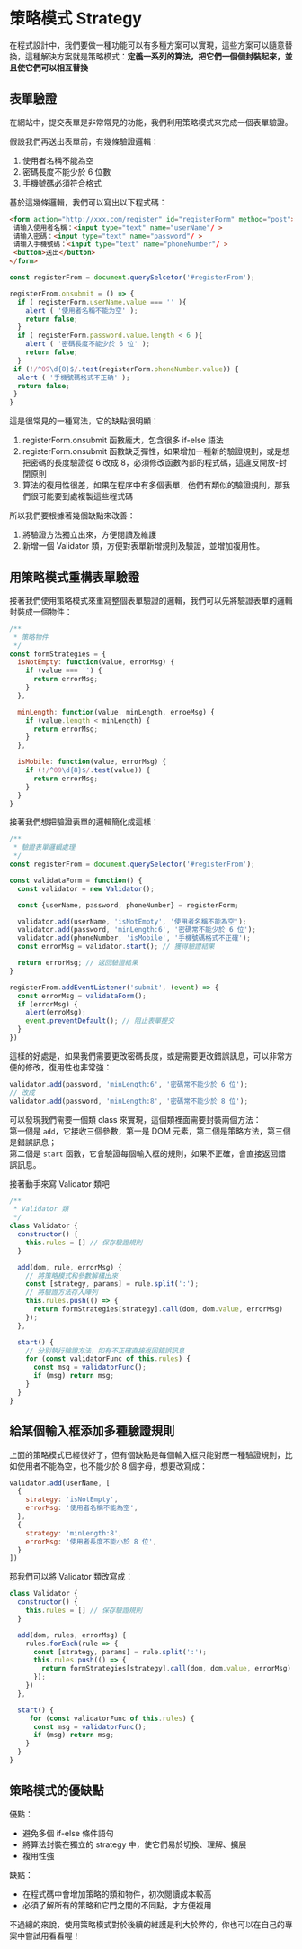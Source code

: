 # 策略模式 Strategy
在程式設計中，我們要做一種功能可以有多種方案可以實現，這些方案可以隨意替換，這種解決方案就是策略模式：**定義一系列的算法，把它們一個個封裝起來，並且使它們可以相互替換**

## 表單驗證
在網站中，提交表單是非常常見的功能，我們利用策略模式來完成一個表單驗證。

假設我們再送出表單前，有幾條驗證邏輯：
1. 使用者名稱不能為空
2. 密碼長度不能少於 6 位數
3. 手機號碼必須符合格式

基於這幾條邏輯，我們可以寫出以下程式碼：
```html
<form action="http://xxx.com/register" id="registerForm" method="post"> 
 请输入使用者名稱：<input type="text" name="userName"/ > 
 请输入密碼：<input type="text" name="password"/ >
 请输入手機號碼：<input type="text" name="phoneNumber"/ > 
 <button>送出</button> 
</form> 
```
```js
const registerFrom = document.querySelcetor('#registerFrom');

registerFrom.onsubmit = () => {
  if ( registerForm.userName.value === '' ){ 
    alert ( '使用者名稱不能为空' ); 
    return false; 
  } 
  if ( registerForm.password.value.length < 6 ){ 
    alert ( '密碼長度不能少於 6 位' ); 
    return false; 
  } 
 if (!/^09\d{8}$/.test(registerForm.phoneNumber.value)) { 
  alert ( '手機號碼格式不正确' ); 
  return false; 
 }
}
```
這是很常見的一種寫法，它的缺點很明顯：
1. registerForm.onsubmit 函數龐大，包含很多 if-else 語法
2. registerForm.onsubmit 函數缺乏彈性，如果增加一種新的驗證規則，或是想把密碼的長度驗證從 6 改成 8，必須修改函數內部的程式碼，這違反開放-封閉原則
3. 算法的復用性很差，如果在程序中有多個表單，他們有類似的驗證規則，那我們很可能要到處複製這些程式碼

所以我們要根據著幾個缺點來改善：  
1. 將驗證方法獨立出來，方便閱讀及維護
2. 新增一個 Validator 類，方便對表單新增規則及驗證，並增加複用性。

## 用策略模式重構表單驗證
接著我們使用策略模式來重寫整個表單驗證的邏輯，我們可以先將驗證表單的邏輯封裝成一個物件：
```js
/**
 * 策略物件
 */
const formStrategies = {
  isNotEmpty: function(value, errorMsg) {
    if (value === '') {
      return errorMsg;
    }
  },

  minLength: function(value, minLength, erroeMsg) {
    if (value.length < minLength) {
      return errorMsg;
    }
  },

  isMobile: function(value, errorMsg) {
    if (!/^09\d{8}$/.test(value)) {
      return errorMsg;
    }
  }
}
```

接著我們想把驗證表單的邏輯簡化成這樣：
```js
/**
 * 驗證表單邏輯處理
 */
const registerFrom = document.querySelector('#registerFrom');

const validataForm = function() {
  const validator = new Validator();

  const {userName, password, phoneNumber} = registerForm;

  validator.add(userName, 'isNotEmpty', '使用者名稱不能為空');
  validator.add(password, 'minLength:6', '密碼常不能少於 6 位'); 
  validator.add(phoneNumber, 'isMobile', '手機號碼格式不正確'); 
  const errorMsg = validator.start(); // 獲得驗證結果

  return errorMsg; // 返回驗證結果
}

registerFrom.addEventListener('submit', (event) => {
  const errorMsg = validataForm();
  if (errorMsg) {
    alert(erroMsg);
    event.preventDefault(); // 阻止表單提交
  }
})
```
這樣的好處是，如果我們需要更改密碼長度，或是需要更改錯誤訊息，可以非常方便的修改，復用性也非常強：
```js
validator.add(password, 'minLength:6', '密碼常不能少於 6 位'); 
// 改成
validator.add(password, 'minLength:8', '密碼常不能少於 8 位'); 
```
可以發現我們需要一個類 class 來實現，這個類裡面需要封裝兩個方法：  
第一個是 `add`，它接收三個參數，第一是 DOM 元素，第二個是策略方法，第三個是錯誤訊息；  
第二個是 `start` 函數，它會驗證每個輸入框的規則，如果不正確，會直接返回錯誤訊息。

接著動手來寫 Validator 類吧
```js
/**
 * Validator 類
 */
class Validator {
  constructor() {
    this.rules = [] // 保存驗證規則
  }

  add(dom, rule, errorMsg) {
    // 將策略模式和參數解構出來
    const [strategy, params] = rule.split(':');
    // 將驗證方法存入陣列
    this.rules.push(() => {
      return formStrategies[strategy].call(dom, dom.value, errorMsg)
    });
  },

  start() {
    // 分別執行驗證方法，如有不正確直接返回錯誤訊息
    for (const validatorFunc of this.rules) {
      const msg = validatorFunc();
      if (msg) return msg;
    }
  }
}

```

## 給某個輸入框添加多種驗證規則
上面的策略模式已經很好了，但有個缺點是每個輸入框只能對應一種驗證規則，比如使用者不能為空，也不能少於 8 個字母，想要改寫成：
```js
validator.add(userName, [
  {
    strategy: 'isNotEmpty',
    errorMsg: '使用者名稱不能為空',
  },
  {
    strategy: 'minLength:8',
    errorMsg: '使用者長度不能小於 8 位',
  }
])
```
那我們可以將 Validator 類改寫成：
```js
class Validator {
  constructor() {
    this.rules = [] // 保存驗證規則
  }

  add(dom, rules, errorMsg) {
    rules.forEach(rule => {
      const [strategy, params] = rule.split(':');
      this.rules.push(() => {
        return formStrategies[strategy].call(dom, dom.value, errorMsg)
      });
    })
  },

  start() {
     for (const validatorFunc of this.rules) {
      const msg = validatorFunc();
      if (msg) return msg;
    }
  }
}
```

## 策略模式的優缺點
優點：  
* 避免多個 if-else 條件語句
* 將算法封裝在獨立的 strategy 中，使它們易於切換、理解、擴展
* 複用性強

缺點：
* 在程式碼中會增加策略的類和物件，初次閱讀成本較高
* 必須了解所有的策略和它門之間的不同點，才方便複用

不過總的來說，使用策略模式對於後續的維護是利大於弊的，你也可以在自己的專案中嘗試用看看喔！